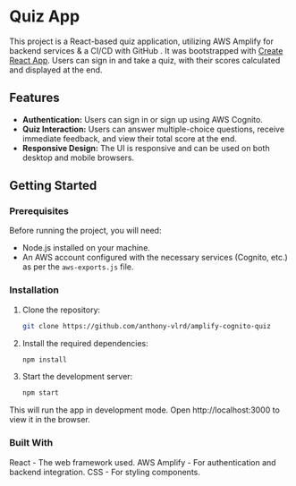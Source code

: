 # Quiz App

This project is a React-based quiz application, utilizing AWS Amplify for backend services & a CI/CD with GitHub . It was bootstrapped with [Create React App](https://github.com/facebook/create-react-app). Users can sign in and take a quiz, with their scores calculated and displayed at the end.

## Features

- **Authentication:** Users can sign in or sign up using AWS Cognito.
- **Quiz Interaction:** Users can answer multiple-choice questions, receive immediate feedback, and view their total score at the end.
- **Responsive Design:** The UI is responsive and can be used on both desktop and mobile browsers.

## Getting Started

### Prerequisites

Before running the project, you will need:
- Node.js installed on your machine.
- An AWS account configured with the necessary services (Cognito, etc.) as per the `aws-exports.js` file.

### Installation

1. Clone the repository:
   ```bash
   git clone https://github.com/anthony-vlrd/amplify-cognito-quiz

2. Install the required dependencies:
   ```bash 
   npm install

3. Start the development server:
   ```bash
   npm start

This will run the app in development mode. Open http://localhost:3000 to view it in the browser.

### Built With
React - The web framework used.
AWS Amplify - For authentication and backend integration.
CSS - For styling components.
